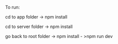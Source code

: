 To run:

cd to app folder -> npm install

cd to server folder -> npm install

go back to root folder -> npm install - >npm run dev
